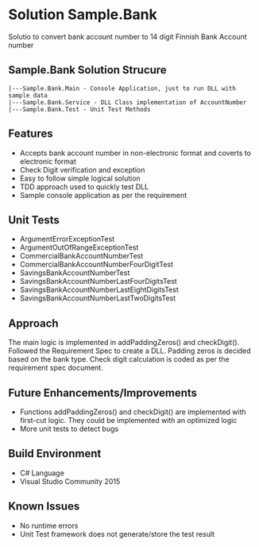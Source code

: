 Solution Sample.Bank
====================
Solutio to convert bank account number to 14 digit Finnish Bank Account number

Sample.Bank Solution Strucure
-----------------------------
	|---Sample.Bank.Main - Console Application, just to run DLL with sample data
	|---Sample.Bank.Service - DLL Class implementation of AccountNumber
	|---Sample.Bank.Test - Unit Test Methods

Features
--------
* Accepts bank account number in non-electronic format and coverts to electronic format
* Check Digit verification and exception
* Easy to follow simple logical solution 
* TDD approach used to quickly test DLL
* Sample console application as per the requirement

Unit Tests
----------
* ArgumentErrorExceptionTest
* ArgumentOutOfRangeExceptionTest
* CommercialBankAccountNumberTest
* CommercialBankAccountNumberFourDigitTest
* SavingsBankAccountNumberTest
* SavingsBankAccountNumberLastFourDigitsTest
* SavingsBankAccountNumberLastEightDigitsTest
* SavingsBankAccountNumberLastTwoDigitsTest

Approach
--------
The main logic is implemented in addPaddingZeros() and checkDigit(). Followed the Requirement Spec to create
a DLL. Padding zeros is decided based on the bank type. Check digit calculation is coded as per the requirement
spec document.

Future Enhancements/Improvements
--------------------------------
* Functions addPaddingZeros() and checkDigit() are implemented with first-cut logic. 
  They could be implemented with an optimized logic
* More unit tests to detect bugs

Build Environment
-----------------
* C# Language
* Visual Studio Community 2015

Known Issues
------------
* No runtime errors
* Unit Test framework does not generate/store the test result